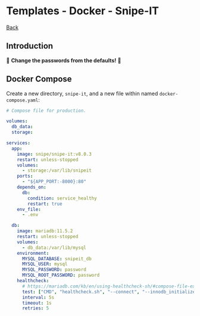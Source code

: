 Templates - Docker - Snipe-IT
=============================

[Back](../README.md)

Introduction
------------

🚨 **Change the passwords from the defaults!** 🚨

Docker Compose
--------------

Create a new directory, `snipe-it`, and a new file within named `docker-compose.yaml`:

```yaml
# Compose file for production.

volumes:
  db_data:
  storage:

services:
  app:
    image: snipe/snipe-it:v8.0.3
    restart: unless-stopped
    volumes:
      - storage:/var/lib/snipeit
    ports:
      - "${APP_PORT:-8000}:80"
    depends_on:
      db:
        condition: service_healthy
        restart: true
    env_file:
      - .env

  db:
    image: mariadb:11.5.2
    restart: unless-stopped
    volumes:
      - db_data:/var/lib/mysql
    environment:
      MYSQL_DATABASE: snipeit_db
      MYSQL_USER: mysql
      MYSQL_PASSWORD: password
      MYSQL_ROOT_PASSWORD: password
    healthcheck:
      # https://mariadb.com/kb/en/using-healthcheck-sh/#compose-file-example
      test: ["CMD", "healthcheck.sh", "--connect", "--innodb_initialized"]
      interval: 5s
      timeout: 1s
      retries: 5
```
